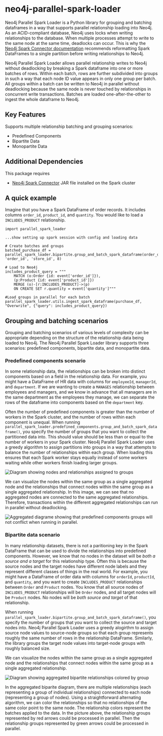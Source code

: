# neo4j-parallel-spark-loader
Neo4j Parallel Spark Loader is a Python library for grouping and batching dataframes in a way that supports parallel relationship loading into Neo4j. As an ACID-compliant database, Neo4j uses locks when writing relationships to the database. When multiple processes attempt to write to the same node at the same time, deadlocks can occur. This is why the [Neo4j Spark Connector documentation](https://neo4j.com/docs/spark/current/write/relationship/) recommends reformatting Spark DataFrames to a single partition before writing relationships to Neo4j.

Neo4j Parallel Spark Loader allows parallel relationship writes to Neo4j without deadlocking by breaking a Spark dataframe into one or more batches of rows. Within each batch, rows are further subdivided into groups in such a way that each node ID value appears in only one group per batch. All groups within a batch can be written to Neo4j in parallel without deadlocking because the same node is never touched by relationships in concurrent write transactions. Batches are loaded one-after-the-other to ingest the whole dataframe to Neo4j.

## Key Features
Supports multiple relationship batching and grouping scenarios:
* Predefined Components
* Bipartite Data
* Monopartite Data

## Additional Dependencies

This package requires 
* [Neo4j Spark Connector](https://neo4j.com/docs/spark/current/installation/) JAR file installed on the Spark cluster

## A quick example
Imagine that you have a Spark DataFrame of order records. It includes columns `order_id`, `product_id`, and `quantity`. You would like to load a `INCLUDES_PRODUCT` relationship. 

```
import parallel_spark_loader

...show setting up spark session with config and loading data

# Create batches and groups
batched_purchase_df = parallel_spark_loader.bipartite.group_and_batch_spark_dataframe(order_df, 'order_id', 'store_id', 8)

# Load to Neo4j
includes_product_query = """
    MATCH (o:Order {id: event['order_id']}),
    (p:Product {id: event['product_id']})
    MERGE (o)-[r:INCLUDES_PRODUCT]->(p)
    ON CREATE SET r.quantity = event['quantity']"""

#Load groups in parallel for each batch
parallel_spark_loader.utils.ingest_spark_dataframe(purchase_df, "Overwrite", {"query": includes_product_query})

```

## Grouping and batching scenarios

Grouping and batching scenarios of various levels of complexity can be appropriate depending on the structure of the relationship data being loaded to Neo4j. The Neo4j Parallel Spark Loader library supports three scenarios: predefined components, bipartite data, and monopartite data.

### Predefined components scenario

In some relationship data, the relationships can be broken into distinct components based on a field in the relationship data. For example, you might have a DataFrame of HR data with columns for `employeeId`, `managerId`, and `department`. If we are wanting to create a `MANAGES` relationship between employees and managers, and we know in advance that all managers are in the same department as the employees they manage, we can separate the rows of the dataframe into components based on the `department` key.

Often the number of predefined components is greater than the number of workers in the Spark cluster, and the number of rows within each component is unequal. When running `parallel_spark_loader.predefined_components.group_and_batch_spark_dataframe()`, you specify the number of groups that you want to collect the partitioned data into. This should value should be less than or equal to the number of workers in your Spark cluster. Neo4j Parallel Spark Loader uses a greedy algorithm to assign partitions into groups in a way that attempts to balance the number of relationships within each group. When loading this ensures that each Spark worker stays equally instead of some workers waiting while other workers finish loading larger groups.

![Diagram showing nodes and relationships assigned to groups](./docs/assets/images/predefined-components.png)

We can visualize the nodes within the same group as a single aggregated node and the relationships that connect nodes within the same group as a single aggregated relationship. In this image, we can see that no aggregated nodes are connected to the same aggregated relationships. Therefore, transactions within the different aggregated relationships can run in parallel without deadlocking.

![Aggregated diagrame showing that predefined components groups will not conflict when running in parallel.](./docs/assets/images/predefined-components-aggregated-diagram.png)

### Bipartite data scenario

In many relationship datasets, there is not a paritioning key in the Spark DataFrame that can be used to divide the relationships into predefined components. However, we know that no nodes in the dataset will be *both a source and a target* for this relationship type. Often this is because the source nodes and the target nodes have different node labels and they represent different classes of things in the real world. For example, you might have a DataFrame of order data with columns for `orderId`, `productId`, and `quantity`, and you want to create `INCLUDES_PRODUCT` relationships between `Order` and `Product` nodes. You know that all source nodes of `INCLUDES_PRODUCT` relationships will be `Order` nodes, and all target nodes will be `Product` nodes. No nodes will be *both source and target* of that relationship.

When running `parallel_spark_loader.bipartite.group_and_batch_spark_dataframe()`, you specify the number of groups that you want to collect the source and target nodes into. Neo4j Parallel Spark Loader uses a greedy alogirthm to assign source node values to source-node groups so that each group represents roughly the same number of rows in the relationship DataFrame. Similarly, the library groups the target node values into target-node groups with roughly balanced size.

We can visualize the nodes within the same group as a single aggregated node and the relationships that connect nodes within the same group as a single aggregated relationship. 

![Diagram showing aggregated bipartite relationships colored by group](./docs/assets/images/bipartite-coloring-diagram.png)

In the aggregated biparite diagram, there are multiple relationships (each representing a group of individual relationships) connected to each node (representing a group of nodes). Using a straightforward alternating algorithm, we can color the relationships so that no relationships of the same color point to the same node. The relationship colors represent the batches applied to the data. In the picture above, the relationship groups represented by red arrows could be processed in parallel. Then the relationship groups represented by green arrows could be processed in parallel. 